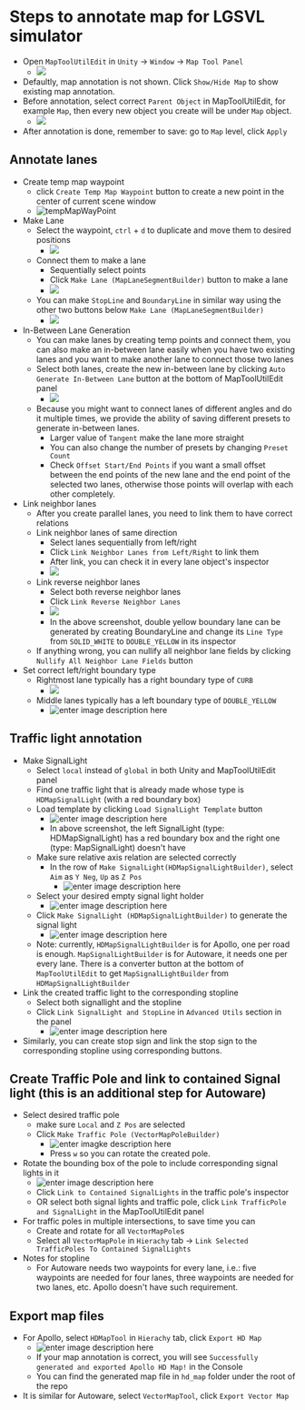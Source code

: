 # Steps to annotate map for LGSVL simulator
- Open `MapToolUtilEdit` in `Unity` -> `Window` -> `Map Tool Panel`
	- ![](images/annotation-window-menu.png)
- Defaultly, map annotation is not shown. Click `Show/Hide Map` to show existing map annotation.
- Before annotation, select correct `Parent Object` in MapToolUtilEdit, for example `Map`, then every new object you create will be under `Map` object.	
	- ![](images/annotation-mapToolPanel.PNG)
- After annotation is done, remember to save: go to `Map` level, click `Apply` 


## Annotate lanes
- Create temp map waypoint
	- click `Create Temp Map Waypoint` button to create a new point in the center of current scene window
	- ![tempMapWayPoint](images/annotation-tempWayPoint.PNG)
- Make Lane
	- Select the waypoint, `ctrl` + `d` to duplicate and move them to desired positions
		- ![](images/annotation-threeWayPoints.PNG)
	- Connect them to make a lane
		- Sequentially select points
		- Click `Make Lane (MapLaneSegmentBuilder)` button to make a lane
		-  ![](images/annotation-makeLane.PNG)
	- You can make `StopLine` and `BoundaryLine` in similar way using the other two buttons below `Make Lane (MapLaneSegmentBuilder)`
		- ![](images/annotation-stopLine+boundaryLine.PNG)
- In-Between Lane Generation
	- You can make lanes by creating temp points and connect them, you can also make an in-between lane easily when you have two existing lanes and you want to make another lane to connect those two lanes
	- Select both lanes, create the new in-between lane by clicking `Auto Generate In-Between Lane` button at the bottom of MapToolUtilEdit panel
		- ![](images/annotation-makeInBetweenLane.PNG)
	- Because you might want to connect lanes of different angles and do it multiple times, we provide the ability of saving different presets to generate in-between lanes. 
		- Larger value of `Tangent` make the lane more straight
		- You can also change the number of presets by changing `Preset Count`
		- Check `Offset Start/End Points` if you want a small offset between the end points of the new lane and the end point of the selected two lanes, otherwise those points will overlap with each other completely.
- Link neighbor lanes
	- After you create parallel lanes, you need to link them to have correct relations 
	- Link neighbor lanes of same direction
		- Select lanes sequentially from left/right
		- Click `Link Neighbor Lanes from Left/Right` to link them
		- After link, you can check it in every lane object's inspector
		- ![](images/annotation-neighborLaneLink.PNG)
	- Link reverse neighbor lanes
		- Select both reverse neighbor lanes
		- Click `Link Reverse Neighbor Lanes`
		- ![](images/annotation-reverseNeighborLaneLink.PNG)
		- In the above screenshot, double yellow boundary lane can be generated by creating BoundaryLine and change its `Line Type` from `SOLID_WHITE` to `DOUBLE_YELLOW` in its inspector
	- If anything wrong, you can nullify all neighbor lane fields by clicking `Nullify All Neighbor Lane Fields` button
- Set correct left/right boundary type
	- Rightmost lane typically has a right boundary type of `CURB`
		- ![](images/annotation-boundary-CURB.PNG)
	- Middle lanes typically has a left boundary type of `DOUBLE_YELLOW`
		- ![enter image description here](images/annotation-boundary-DoubleYellow.PNG)


## Traffic light annotation
- Make SignalLight
	- Select `local` instead of `global` in both Unity and MapToolUtilEdit panel
	- Find one traffic light that is already made whose type is `HDMapSignalLight` (with a red boundary box)
	- Load template by clicking `Load SignalLight Template` button
		- ![enter image description here](images/annotation-load-SignalLight-Template.PNG)
		- In above screenshot, the left SignalLight (type: HDMapSignalLight) has a red boundary box and the right one (type: MapSignalLight) doesn't have
	- Make sure relative axis relation are selected correctly
		- In the row of `Make SignalLight(HDMapSignalLightBuilder)`, select `Aim` as `Y Neg`, `Up` as `Z Pos`
			- ![enter image description here](images/annotation-set_axis.PNG)
	- Select your desired empty signal light holder
		- ![enter image description here](images/annotation-select-empty-signal-holder.PNG)
	- Click `Make SignalLight (HDMapSignalLightBuilder)` to generate the signal light
		- ![enter image description here](images/annotation-apply-signalLight.PNG)
	- Note: currently, `HDMapSignalLightBuilder` is for Apollo, one per road is enough. `MapSignalLightBuilder` is for Autoware, it needs one per every lane. There is a converter button at the bottom of `MapToolUtilEdit` to get `MapSignalLightBuilder` from `HDMapSignalLightBuilder`
- Link the created traffic light to the corresponding stopline
	- Select both signallight and the stopline
	- Click `Link SignalLight and StopLine` in `Advanced Utils` section in the panel
		- ![enter image description here](images/annotation-link-signallight-stopline.PNG)
- Similarly, you can create stop sign and link the stop sign to the corresponding stopline using corresponding buttons.


## Create Traffic Pole and link to contained Signal light (this is an additional step for Autoware)
	
- Select desired traffic pole 
	- make sure `Local` and `Z Pos` are selected
	- Click `Make Traffic Pole (VectorMapPoleBuilder)`
		- ![enter imagke description here](images/annotation-create-trafficpole.PNG)
		- Press `w` so you can rotate the created pole.
- Rotate the bounding box of the pole to include corresponding signal lights in it
	- ![enter image description here](images/annotation-traffic-pole-after-rotation.PNG)
	- Click `Link to Contained SignalLights` in the traffic pole's inspector
	- OR select both signal lights and traffic pole, click `Link TrafficPole and SignalLight` in the MapToolUtilEdit panel
- For traffic poles in multiple intersections, to save time you can
	- Create and rotate for all `VectorMapPole`s
	- Select all `VectorMapPole` in `Hierachy` tab -> `Link Selected TrafficPoles To Contained SignalLights`
- Notes for stopline
	- For Autoware needs two waypoints for every lane, i.e.: five waypoints are needed for four lanes, three waypoints are needed for two lanes, etc. Apollo doesn't have such requirement. 

## Export map files
- For Apollo, select `HDMapTool` in `Hierachy` tab, click `Export HD Map`
	- ![enter image description here](images/annotation-exportHDMap.PNG)
	- If your map annotation is correct, you will see `Successfully generated and exported Apollo HD Map!` in the Console
	- You can find the generated map file in `hd_map` folder under the root of the repo
- It is similar for Autoware, select `VectorMapTool`, click `Export Vector Map`


